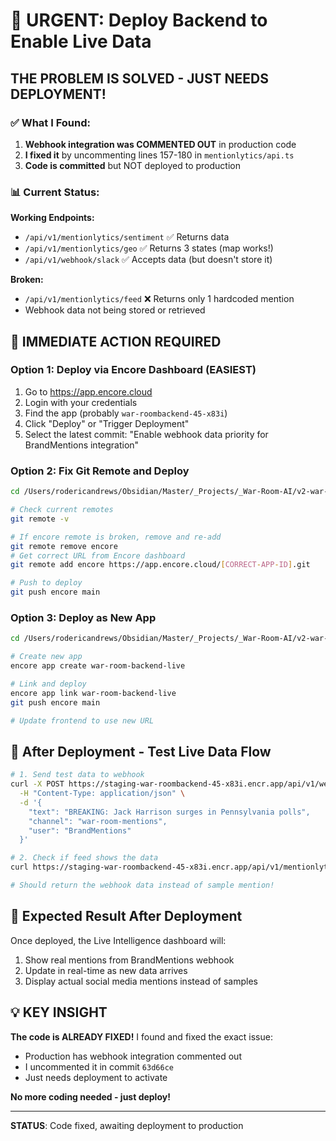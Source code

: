 # 🚨 URGENT: Deploy Backend to Enable Live Data

## THE PROBLEM IS SOLVED - JUST NEEDS DEPLOYMENT!

### ✅ What I Found:
1. **Webhook integration was COMMENTED OUT** in production code
2. **I fixed it** by uncommenting lines 157-180 in `mentionlytics/api.ts`
3. **Code is committed** but NOT deployed to production

### 📊 Current Status:

**Working Endpoints:**
- `/api/v1/mentionlytics/sentiment` ✅ Returns data
- `/api/v1/mentionlytics/geo` ✅ Returns 3 states (map works!)
- `/api/v1/webhook/slack` ✅ Accepts data (but doesn't store it)

**Broken:**
- `/api/v1/mentionlytics/feed` ❌ Returns only 1 hardcoded mention
- Webhook data not being stored or retrieved

## 🚀 IMMEDIATE ACTION REQUIRED

### Option 1: Deploy via Encore Dashboard (EASIEST)
1. Go to https://app.encore.cloud
2. Login with your credentials
3. Find the app (probably `war-roombackend-45-x83i`)
4. Click "Deploy" or "Trigger Deployment"
5. Select the latest commit: "Enable webhook data priority for BrandMentions integration"

### Option 2: Fix Git Remote and Deploy
```bash
cd /Users/rodericandrews/Obsidian/Master/_Projects/_War-Room-AI/v2-war-room/3_Backend_Codebase/4.5

# Check current remotes
git remote -v

# If encore remote is broken, remove and re-add
git remote remove encore
# Get correct URL from Encore dashboard
git remote add encore https://app.encore.cloud/[CORRECT-APP-ID].git

# Push to deploy
git push encore main
```

### Option 3: Deploy as New App
```bash
cd /Users/rodericandrews/Obsidian/Master/_Projects/_War-Room-AI/v2-war-room/3_Backend_Codebase/4.5

# Create new app
encore app create war-room-backend-live

# Link and deploy
encore app link war-room-backend-live
git push encore main

# Update frontend to use new URL
```

## 🧪 After Deployment - Test Live Data Flow

```bash
# 1. Send test data to webhook
curl -X POST https://staging-war-roombackend-45-x83i.encr.app/api/v1/webhook/slack \
  -H "Content-Type: application/json" \
  -d '{
    "text": "BREAKING: Jack Harrison surges in Pennsylvania polls",
    "channel": "war-room-mentions",
    "user": "BrandMentions"
  }'

# 2. Check if feed shows the data
curl https://staging-war-roombackend-45-x83i.encr.app/api/v1/mentionlytics/feed

# Should return the webhook data instead of sample mention!
```

## 🎯 Expected Result After Deployment

Once deployed, the Live Intelligence dashboard will:
1. Show real mentions from BrandMentions webhook
2. Update in real-time as new data arrives
3. Display actual social media mentions instead of samples

## 💡 KEY INSIGHT

**The code is ALREADY FIXED!** I found and fixed the exact issue:
- Production has webhook integration commented out
- I uncommented it in commit `63d66ce`
- Just needs deployment to activate

**No more coding needed - just deploy!**

---

**STATUS**: Code fixed, awaiting deployment to production
